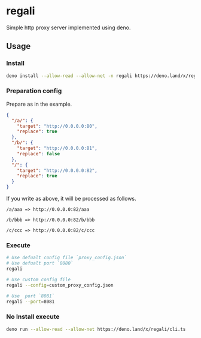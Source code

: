 # regali

Simple http proxy server implemented using deno.

## Usage

### Install

```sh
deno install --allow-read --allow-net -n regali https://deno.land/x/regali/cli.ts
```

### Preparation config

Prepare as in the example.

```json 
{
  "/a/": {
    "target": "http://0.0.0.0:80",
    "replace": true
  },
  "/b/": {
    "target": "http://0.0.0.0:81",
    "replace": false
  },
  "/": {
    "target": "http://0.0.0.0:82",
    "replace": true
  }
}
```

If you write as above, it will be processed as follows.


```
/a/aaa => http://0.0.0.0:82/aaa

/b/bbb => http://0.0.0.0:82/b/bbb

/c/ccc => http://0.0.0.0:82/c/ccc
```

### Execute

```sh 
# Use defualt config file `proxy_config.json`
# Use defualt port `8080`
regali 

# Use custom config file
regali --config=custom_proxy_config.json

# Use  port `8081`
regali --port=8081
```

### No Install execute

```sh
deno run --allow-read --allow-net https://deno.land/x/regali/cli.ts 
```
